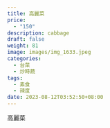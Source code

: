 ```yaml
---
title: 高麗菜
price:
  - "150"
description: cabbage
draft: false
weight: 81
image: images/img_1633.jpeg
categories:
  - 台菜
  - 炒時蔬
tags:
  - 素食
  - 辣度
date: 2023-08-12T03:52:50+08:00
---
```

高麗菜